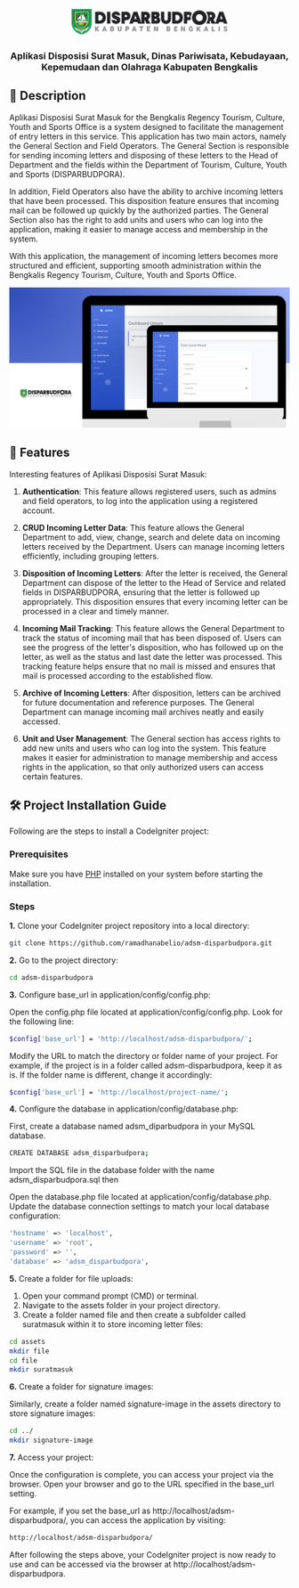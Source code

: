 <div align="center">

<img src="assets/img/logo_disparbudpora.png"  width=280  align="center">

##

### Aplikasi Disposisi Surat Masuk, Dinas Pariwisata, Kebudayaan, Kepemudaan dan Olahraga Kabupaten Bengkalis

</div>

## 📙 Description

Aplikasi Disposisi Surat Masuk for the Bengkalis Regency Tourism, Culture, Youth and Sports Office is a system designed to facilitate the management of entry letters in this service. This application has two main actors, namely the General Section and Field Operators. The General Section is responsible for sending incoming letters and disposing of these letters to the Head of Department and the fields within the Department of Tourism, Culture, Youth and Sports (DISPARBUDPORA).

In addition, Field Operators also have the ability to archive incoming letters that have been processed. This disposition feature ensures that incoming mail can be followed up quickly by the authorized parties. The General Section also has the right to add units and users who can log into the application, making it easier to manage access and membership in the system.

With this application, the management of incoming letters becomes more structured and efficient, supporting smooth administration within the Bengkalis Regency Tourism, Culture, Youth and Sports Office.

![Aplikasi Disposisi Surat Masuk Thumbnail](assets/img/Thumbnail.png)

## 📖 Features

Interesting features of Aplikasi Disposisi Surat Masuk:

1. **Authentication**: This feature allows registered users, such as admins and field operators, to log into the application using a registered account.

2. **CRUD Incoming Letter Data**: This feature allows the General Department to add, view, change, search and delete data on incoming letters received by the Department. Users can manage incoming letters efficiently, including grouping letters.

3. **Disposition of Incoming Letters**: After the letter is received, the General Department can dispose of the letter to the Head of Service and related fields in DISPARBUDPORA, ensuring that the letter is followed up appropriately. This disposition ensures that every incoming letter can be processed in a clear and timely manner.

4. **Incoming Mail Tracking**: This feature allows the General Department to track the status of incoming mail that has been disposed of. Users can see the progress of the letter's disposition, who has followed up on the letter, as well as the status and last date the letter was processed. This tracking feature helps ensure that no mail is missed and ensures that mail is processed according to the established flow.

5. **Archive of Incoming Letters**: After disposition, letters can be archived for future documentation and reference purposes. The General Department can manage incoming mail archives neatly and easily accessed.

6. **Unit and User Management**: The General section has access rights to add new units and users who can log into the system. This feature makes it easier for administration to manage membership and access rights in the application, so that only authorized users can access certain features.

## 🛠️ Project Installation Guide

Following are the steps to install a CodeIgniter project:

### Prerequisites

Make sure you have [PHP](https://www.php.net/) installed on your system before starting the installation.

### Steps

**1.** Clone your CodeIgniter project repository into a local directory:

```bash
git clone https://github.com/ramadhanabelio/adsm-disparbudpora.git
```

**2.** Go to the project directory:

```bash
cd adsm-disparbudpora
```

**3.** Configure base_url in application/config/config.php:

Open the config.php file located at application/config/config.php.
Look for the following line:

```bash
$config['base_url'] = 'http://localhost/adsm-disparbudpora/';
```

Modify the URL to match the directory or folder name of your project. For example, if the project is in a folder called adsm-disparbudpora, keep it as is. If the folder name is different, change it accordingly:

```bash
$config['base_url'] = 'http://localhost/project-name/';
```

**4.** Configure the database in application/config/database.php:

First, create a database named adsm_diparbudpora in your MySQL database.

```bash
CREATE DATABASE adsm_disparbudpora;
```

Import the SQL file in the database folder with the name adsm_disparbudpora.sql then

Open the database.php file located at application/config/database.php. Update the database connection settings to match your local database configuration:

```bash
'hostname' => 'localhost',
'username' => 'root',
'password' => '',
'database' => 'adsm_disparbudpora',
```

**5.** Create a folder for file uploads:

1. Open your command prompt (CMD) or terminal.
2. Navigate to the assets folder in your project directory.
3. Create a folder named file and then create a subfolder called suratmasuk within it to store incoming letter files:

```bash
cd assets
mkdir file
cd file
mkdir suratmasuk
```

**6.** Create a folder for signature images:

Similarly, create a folder named signature-image in the assets directory to store signature images:

```bash
cd ../
mkdir signature-image
```

**7.** Access your project:

Once the configuration is complete, you can access your project via the browser. Open your browser and go to the URL specified in the base_url setting.

For example, if you set the base_url as http://localhost/adsm-disparbudpora/, you can access the application by visiting:

```bash
http://localhost/adsm-disparbudpora/
```

After following the steps above, your CodeIgniter project is now ready to use and can be accessed via the browser at http://localhost/adsm-disparbudpora.
